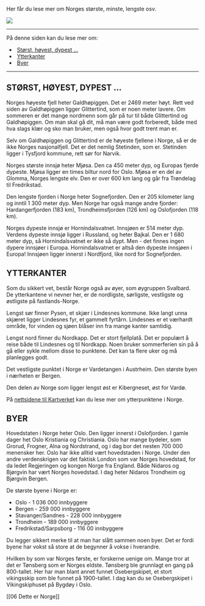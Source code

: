 Her får du lese mer om Norges største, minste, lengste osv.

![](https://cdn.kursoria.no/pensum/elements/pensum-for-samfunnskunnskapsproven-_gthyju.jpg)

---

På denne siden kan du lese mer om:

-    [Størst, høyest, dypest ...](https://app.norskkunnskap.no/pensum/rtehtr/zrt6e2/gthyju#storst-hoyest-dypest-)
-    [Ytterkanter](https://app.norskkunnskap.no/pensum/rtehtr/zrt6e2/gthyju#ytterkanter)
-    [Byer](https://app.norskkunnskap.no/pensum/rtehtr/zrt6e2/gthyju#byer)

---

## STØRST, HØYEST, DYPEST ...

Norges høyeste fjell heter Galdhøpiggen. Det er 2469 meter høyt. Rett ved siden av Galdhøpiggen ligger Glittertind, som er noen meter lavere. Om sommeren er det mange nordmenn som går på tur til både Glittertind og Galdhøpiggen. Om man skal gå dit, må man være godt forberedt, både med hva slags klær og sko man bruker, men også hvor godt trent man er. 

Selv om Galdhøpiggen og Glittertind er de høyeste fjellene i Norge, så er de ikke Norges nasjonalfjell. Det er det nemlig Stetinden, som er. Stetinden ligger i Tysfjord kommune, rett sør for Narvik. 

Norges største innsjø heter Mjøsa. Den ca 450 meter dyp, og Europas fjerde dypeste. Mjøsa ligger en times biltur nord for Oslo. Mjøsa er en del av Glomma, Norges lengste elv. Den er over 600 km lang og går fra Trøndelag til Fredrikstad.

Den lengste fjorden i Norge heter Sognefjorden. Den er 205 kilometer lang og inntil 1 300 meter dyp. Men Norge har også mange andre fjorder: Hardangerfjorden (183 km), Trondheimsfjorden (126 km) og Oslofjorden (118 km). 

Norges dypeste innsjø er Hornindalsvatnet. Innsjøen er 514 meter dyp. Verdens dypeste innsjø ligger i Russland, og heter Bajkal. Den er 1 680 meter dyp, så Hornindalsvatnet er ikke så dypt. Men - det finnes ingen dypere innsjøer i Europa. Hornindalsvatnet er altså den dypeste innsjøen i Europa! Innsjøen ligger innerst i Nordfjord, like nord for Sognefjorden.

## YTTERKANTER

Som du sikkert vet, består Norge også av øyer, som øygruppen Svalbard. De ytterkantene vi nevner her, er de nordligste, sørligste, vestligste og østligste på fastlands-Norge.

Lengst sør finner Pysen, et skjær i Lindesnes kommune. Ikke langt unna skjæret ligger Lindesnes fyr, et gammelt fyrtårn. Lindesnes er et værhardt område, for vinden og sjøen blåser inn fra mange kanter samtidig.

Lengst nord finner du Nordkapp. Det er stort fjellplatå. Det er populært å reise både til Lindesnes og til Nordkapp. Noen bruker sommerferien sin på å gå eller sykle mellom disse to punktene. Det kan ta flere uker og må planlegges godt.

Det vestligste punktet i Norge er Vardetangen i Austrheim. Den største byen i nærheten er Bergen. 

Den delen av Norge som ligger lengst øst er Kibergneset, øst for Vardø. 

På [nettsidene til Kartverket](https://www.kartverket.no/til-lands/fakta-om-norge/noregs-ytterpunkt) kan du lese mer om ytterpunktene i Norge. 

## BYER

Hovedstaten i Norge heter Oslo. Den ligger innerst i Oslofjorden. I gamle dager het Oslo Kristiania og Christiania. Oslo har mange bydeler, som Grorud, Frogner, Alna og Nordstrand, og i dag bor det nesten 700 000 menensker her. Oslo har ikke alltid vært hovedstaden i Norge. Under den andre verdenskrigen var det faktisk London som var Norges hovedstad, for da ledet Regjeringen og kongen Norge fra England. Både Nidaros og Bjørgvin har vært Norges hovedstad. I dag heter Nidaros Trondheim og Bjørgvin Bergen. 

De største byene i Norge er:

-   Oslo - 1 036 000 innbyggere
-   Bergen - 259 000 innbyggere
-   Stavanger/Sandnes - 228 000 innbyggere
-   Trondheim - 189 000 innbyggere
-   Fredrikstad/Sarpsborg - 116 00 innbyggere

Du legger sikkert merke til at man har slått sammen noen byer. Det er fordi byene har vokst så store at de begynner å vokse i hverandre.

Hvilken by som var Norges første, er forskerne uenige om. Mange tror at det er Tønsberg som er Norges eldste. Tønsberg ble grunnlagt en gang på 800-tallet. Her har man blant annet funnet Osebergskipet, et stort vikingsskip som ble funnet på 1900-tallet. I dag kan du se Osebergskipet i Vikingskiphuset på Bygdøy i Oslo.


[[06 Dette er Norge]]